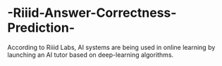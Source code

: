 # -Riiid-Answer-Correctness-Prediction-
According to Riiid Labs, AI systems are being used in online learning by launching an AI tutor based on deep-learning algorithms.
